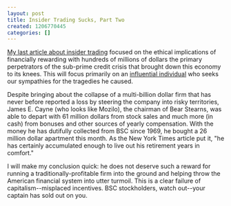 ```yaml
---
layout: post
title: Insider Trading Sucks, Part Two
created: 1206770445
categories: []
---
```

<a href="http://dailycow.org/node/52">My last article about insider trading</a> focused on the ethical implications of financially rewarding with hundreds of millions of dollars the primary perpetrators of the sub-prime credit crisis that brought down this economy to its knees. This will focus primarily on an <a href="http://www.nytimes.com/2008/03/28/business/28bear.html" rel="external">influential individual</a> who seeks our sympathies for the tragedies he caused.

Despite bringing about the collapse of a multi-billion dollar firm that has never before reported a loss by steering the company into risky territories, James E. Cayne (who looks like Mozilo), the chairman of Bear Stearns, was able to depart with 61 million dollars from stock sales and much more (in cash) from bonuses and other sources of yearly compensation. With the money he has dutifully collected from BSC since 1969, he bought a 26 million dollar apartment this month. As the New York Times article put it, "he has certainly accumulated enough to live out his retirement years in comfort."

I will make my conclusion quick: he does not deserve such a reward for running a traditionally-profitable firm into the ground and helping throw the American financial system into utter turmoil. This is a clear failure of capitalism--misplaced incentives. BSC stockholders, watch out--your captain has sold out on you.
